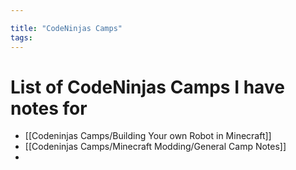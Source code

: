 ```yaml
---

title: "CodeNinjas Camps"
tags:
---
```

# List of CodeNinjas Camps I have notes for
- [[Codeninjas Camps/Building Your own Robot in Minecraft]]
- [[Codeninjas Camps/Minecraft Modding/General Camp Notes]]
- 